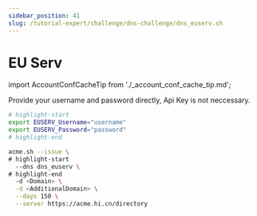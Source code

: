 ```yaml
---
sidebar_position: 41
slug: /tutorial-expert/challenge/dns-challenge/dns_euserv.sh
---
```


# EU Serv

import AccountConfCacheTip from './_account_conf_cache_tip.md';

<AccountConfCacheTip />

Provide your username and password directly, Api Key is not neccessary.

```bash
# highlight-start
export EUSERV_Username="username"
export EUSERV_Password="password"
# highlight-end

acme.sh --issue \
# highlight-start
  --dns dns_euserv \
# highlight-end
  -d <Domain> \
  -d <AdditionalDomain> \
  --days 150 \
  --server https://acme.hi.cn/directory
```
